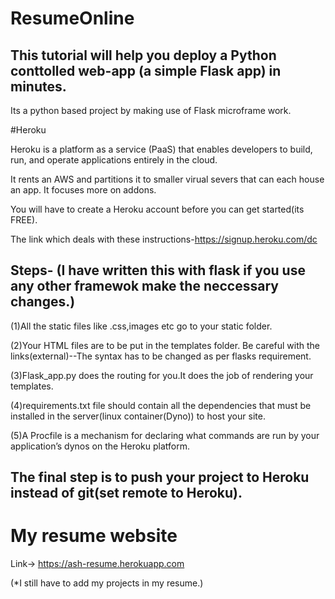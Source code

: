 # ResumeOnline

## This tutorial will help you deploy a Python conttolled web-app (a simple Flask app) in minutes.
Its a python based project by making use of Flask microframe work.

#Heroku

Heroku is a platform as a service (PaaS) that enables developers to build, run, and operate applications entirely in the cloud.

It rents an AWS and partitions it to smaller virual severs that can each house an app.
It focuses more on addons.

You will have to create a Heroku account before you can get started(its FREE).

The link which deals with these instructions-https://signup.heroku.com/dc

## Steps- (I have written this with flask if you use any other framewok make the neccessary changes.)

(1)All the static files like .css,images etc go to your static folder.

(2)Your HTML files are to be put in the templates folder.
   Be careful with the links(external)--The syntax has to be changed as per flasks requirement.   

(3)Flask_app.py does the routing for you.It does the job of rendering your templates.

(4)requirements.txt file should contain all the dependencies that must be installed in the server(linux container(Dyno)) to host your site.

(5)A Procfile is a mechanism for declaring what commands are run by your application’s dynos on the Heroku platform.

## The final step is to push your project to Heroku instead of git(set remote to Heroku).


# My resume website
Link->  https://ash-resume.herokuapp.com   

(*I still have to add my projects in my resume.)  
